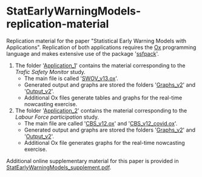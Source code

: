 # StatEarlyWarningModels-replication-material
Replication material for the paper "Statistical Early Warning Models with Applications". Replication of both applications requires the [Ox](https://www.doornik.com/doc/ox/) programming language and makes extensive use of the package '[ssfpack](https://www.doornik.com/download.html)'. 

1. The folder '[Application_1](Application_1)' contains the material corresponding to the _Trafic Safety Monitor_ study.
   - The main file is called '[SWOV_v13.ox](Application_1/SWOV_v13.ox)'.
   - Generated output and graphs are stored the folders '[Graphs_v2](Application_1/Graphs_v2)' and '[Output_v2](Application_1/Output_v2)'.
   - Additional Ox files generate tables and graphs for the real-time nowcasting exercise.
2. The folder '[Application_2](Application_2)' contains the material corresponding to the _Labour Force participation_ study.
   - The main file are called '[CBS_v12.ox](Application_2/CBS_v12.ox)' and '[CBS_v12_covid.ox](Application_2/CBS_v12_covid.ox)'.
   - Generated output and graphs are stored the folders '[Graphs_v2](Application_2/Graphs_v2)' and '[Output_v2](Application_2/Output_v2)'.
   - Additional Ox file generates graphs for the real-time nowcasting exercise. 

Additional online supplementary material for this paper is provided in [StatEarlyWarningModels_supplement.pdf](StatEarlyWarningModels_supplement.pdf).
